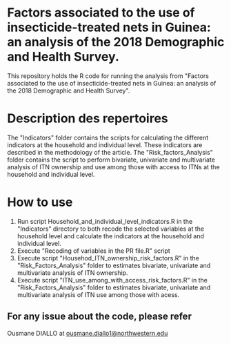# Factors associated to the use of insecticide-treated nets in Guinea: an analysis of the 2018 Demographic and Health Survey.

This repository holds the R code for running the analysis from "Factors associated to the use of insecticide-treated nets in Guinea: an analysis of the 2018 Demographic and Health Survey".

# Description des repertoires

The "Indicators" folder contains the scripts for calculating the different indicators at the household and individual level. These indicators are described in the methodology of the article.
The "Risk_factors_Analysis" folder contains the script to perform bivariate, univariate and multivariate analysis of ITN ownership and use among those with access to ITNs at the household and individual level.

# How to use
1. Run script Household_and_individual_level_indicators.R in the "Indicators" directory to both recode the selected variables at the household level and calculate the indicators at the household and individual level.
2. Execute "Recoding of variables in the PR file.R" script
3. Execute script "Househod_ITN_ownership_risk_factors.R" in the "Risk_Factors_Analysis" folder to estimates bivariate, univariate and multivariate analysis of ITN ownership.
4. Execute script "ITN_use_among_with_access_risk_factors.R" in the "Risk_Factors_Analysis" folder to estimates bivariate, univariate and multivariate analysis of ITN use among those with acess.


## For any issue about the code, please refer

Ousmane DIALLO at ousmane.diallo1@northwestern.edu

